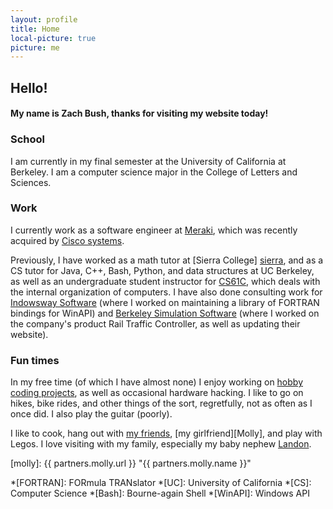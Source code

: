 ```yaml
---
layout: profile
title: Home
local-picture: true
picture: me
---
```

## Hello!

#### My name is Zach Bush, thanks for visiting my website today!

### School

I am currently in my final semester at the University of California at Berkeley.
I am a computer science major in the College of Letters and Sciences.

### Work

I currently work as a software engineer at [Meraki][meraki], which was recently
acquired by [Cisco systems][cisco]. 

Previously, I have worked as a math tutor at [Sierra College] [sierra], and as
a CS tutor for Java, C++, Bash, Python, and data structures at UC Berkeley, as
well as an undergraduate student instructor for [CS61C][cs61c], which deals
with the internal organization of computers. I have also done consulting work
for [Indowsway Software][indowsway] (where I worked on maintaining a library of
FORTRAN bindings for WinAPI) and [Berkeley Simulation Software][bss] (where I
worked on the company's product Rail Traffic Controller, as well as updating
their website).

### Fun times

In my free time (of which I have almost none) I enjoy working on
[hobby coding projects][projects], as well as occasional hardware hacking. I
like to go on hikes, bike rides, and other things of the sort, regretfully, not
as often as I once did. I also play the guitar (poorly).

I like to cook, hang out with [my friends][Roomies], [my girlfriend][Molly],
and play with Legos. I love visiting with my family, especially my baby nephew
[Landon][landy].

[meraki]: http://www.meraki.com/ "Meraki"
[cisco]: http://www.cisco.com/ "Cisco Systems"
[cs61c]: http://www-inst.eecs.berkeley.edu/~cs61c/sp13#staff "Machine Structures"
[sierra]: http://www.sierracollege.edu/ "Sierra College"
[indowsway]: http://www.indowsway.com/ "Indowsway Software"
[bss]: http://www.berkeleysimulation.com/ "Berkeley Simulation Software"
[landy]: http://blog.meofamily.net/ "Meo Family Blog"
[projects]: /projects/ "Hobby Projects"
[roomies]: /images/roomies.jpg "My Roommates"
[molly]: {{ partners.molly.url }} "{{ partners.molly.name }}"

*[FORTRAN]: FORmula TRANslator
*[UC]: University of California
*[CS]: Computer Science
*[Bash]: Bourne-again Shell
*[WinAPI]: Windows API
